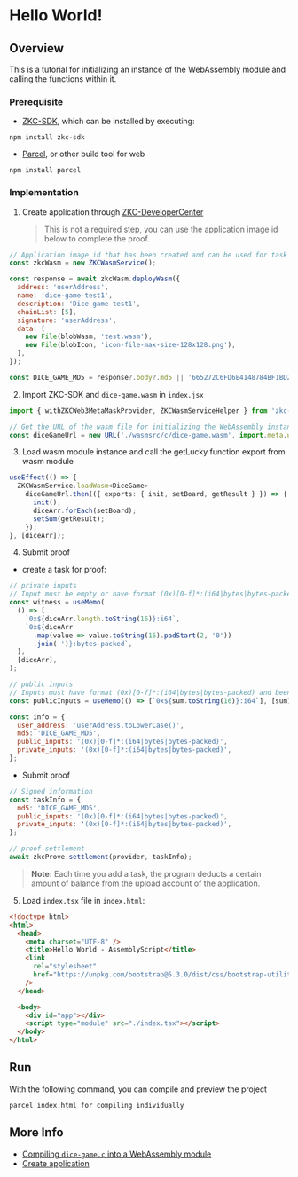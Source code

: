 # Hello World!

## Overview

This is a tutorial for initializing an instance of the WebAssembly module and calling the functions within it.

### Prerequisite

- [ZKC-SDK][1], which can be installed by executing:

```shell
npm install zkc-sdk
```

- [Parcel][2], or other build tool for web

```shell
npm install parcel
```

### Implementation

1.  Create application through [ZKC-DeveloperCenter][3]

    > This is not a required step, you can use the application image id below to complete the proof.

```javascript
// Application image id that has been created and can be used for task proofing, of course, you can upload the wasm application yourself to get the application id (which will cost some ETH)
const zkcWasm = new ZKCWasmService();

const response = await zkcWasm.deployWasm({
  address: 'userAddress',
  name: 'dice-game-test1',
  description: 'Dice game test1',
  chainList: [5],
  signature: 'userAddress',
  data: [
    new File(blobWasm, 'test.wasm'),
    new File(blobIcon, 'icon-file-max-size-128x128.png'),
  ],
});

const DICE_GAME_MD5 = response?.body?.md5 || '665272C6FD6E4148784BF1BD2905301F';
```

2.  Import ZKC-SDK and `dice-game.wasm` in `index.jsx`

```javascript
import { withZKCWeb3MetaMaskProvider, ZKCWasmServiceHelper } from 'zkc-sdk';

// Get the URL of the wasm file for initializing the WebAssembly instance.
const diceGameUrl = new URL('./wasmsrc/c/dice-game.wasm', import.meta.url);
```

3.  Load wasm module instance and call the getLucky function export from wasm module

```ts
useEffect(() => {
  ZKCWasmService.loadWasm<DiceGame>
    diceGameUrl.then(({ exports: { init, setBoard, getResult } }) => {
      init();
      diceArr.forEach(setBoard);
      setSum(getResult);
    });
}, [diceArr]);
```

4.  Submit proof

- create a task for proof:

```javascript
// private inputs
// Input must be empty or have format (0x)[0-f]*:(i64|bytes|bytes-packed) and been separated by spaces (eg: 0x12:i64).
const witness = useMemo(
  () => [
    `0x${diceArr.length.toString(16)}:i64`,
    `0x${diceArr
      .map(value => value.toString(16).padStart(2, '0'))
      .join('')}:bytes-packed`,
  ],
  [diceArr],
);

// public inputs
// Inputs must have format (0x)[0-f]*:(i64|bytes|bytes-packed) and been separated by spaces (eg: 0x12:i64).
const publicInputs = useMemo(() => [`0x${sum.toString(16)}:i64`], [sum]);

const info = {
  user_address: 'userAddress.toLowerCase()',
  md5: 'DICE_GAME_MD5',
  public_inputs: '(0x)[0-f]*:(i64|bytes|bytes-packed)',
  private_inputs: '(0x)[0-f]*:(i64|bytes|bytes-packed)',
};
```

- Submit proof

```javascript
// Signed information
const taskInfo = {
  md5: 'DICE_GAME_MD5',
  public_inputs: '(0x)[0-f]*:(i64|bytes|bytes-packed)',
  private_inputs: '(0x)[0-f]*:(i64|bytes|bytes-packed)',
};

// proof settlement
await zkcProve.settlement(provider, taskInfo);
```

> **Note:** Each time you add a task, the program deducts a certain amount of balance from the upload account of the application.

5.  Load `index.tsx` file in `index.html`:

```html
<!doctype html>
<html>
  <head>
    <meta charset="UTF-8" />
    <title>Hello World - AssemblyScript</title>
    <link
      rel="stylesheet"
      href="https://unpkg.com/bootstrap@5.3.0/dist/css/bootstrap-utilities.min.css"
    />
  </head>

  <body>
    <div id="app"></div>
    <script type="module" src="./index.tsx"></script>
  </body>
</html>
```

## Run

With the following command, you can compile and preview the project

```shell
parcel index.html for compiling individually
```

## More Info

- [Compiling `dice-game.c` into a WebAssembly module][4]
- [Create application][3]

[1]: https://github.com/zkcrossteam/ZKC-SDK
[2]: https://parceljs.org/
[3]: https://dev.zkcross.org/create-app
[4]: ./wasmsrc/c/README.md
